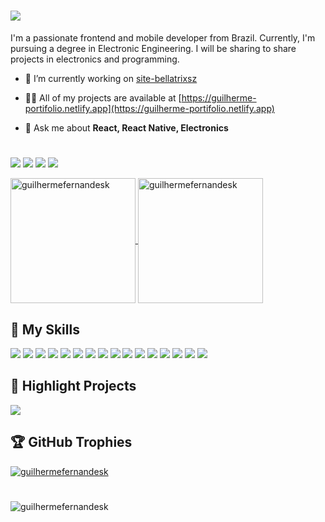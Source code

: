 <h1>
    <img src="https://readme-typing-svg.herokuapp.com/?font=Righteous&size=35&center=true&vCenter=true&width=500&height=40&&pause=1000&color=fff&duration=4000&lines=Hi👋, I'm Guilherme Fernandes;" />
</h1>

I'm a passionate frontend and mobile developer from Brazil. Currently, I'm pursuing a degree in Electronic Engineering. I will be sharing to share projects in electronics and programming.

- 🔭 I’m currently working on [site-bellatrixsz](https://bellatrixsz.netlify.app)

- 👨‍💻 All of my projects are available at [https://guilherme-portifolio.netlify.app](https://guilherme-portifolio.netlify.app)

- 💬 Ask me about **React, React Native, Electronics**

#

<a href="https://www.linkedin.com/in/iguilherme" target="_blank"><img src="https://img.shields.io/badge/-LinkedIn-%230077B5?style=for-the-badge&logo=linkedin&logoColor=white" target="_blank"></a>
<a href="https://wa.me/5512988640943" target="_blank"><img src="https://img.shields.io/badge/WhatsApp-25D366.svg?style=for-the-badge&logo=WhatsApp&logoColor=white" target="_blank"></a>
<a href = "mailto:guilhermefernandes1937g@gmail.com"><img src="https://img.shields.io/badge/Gmail-D14836?style=for-the-badge&logo=gmail&logoColor=white" target="_blank"></a>
<a href="https://instagram.com/gui.fernandes7" target="_blank"><img src="https://img.shields.io/badge/-Instagram-%23E4405F?style=for-the-badge&logo=instagram&logoColor=white" target="_blank"></a>

  <a href="https://github.com/guilhermefernadesk">
  	<img height=200 align="center" src="https://github-readme-stats.vercel.app/api?username=guilhermefernandesk&show_icons=true&theme=dracula&locale=en&count_private=true&layout=compact" alt="guilhermefernandesk" />
  </a>
  <a href="https://github.com/guilhermefernadesk">
  	<img height=200 align="center" src="https://github-readme-stats.vercel.app/api/top-langs/?username=guilhermefernandesk&show_icons=true&layout=compact&langs_count=16&theme=dracula&locale=en&hide=makefile,cmake,SWIG,shell,objective-c&card_width=320" alt="guilhermefernandesk"/> 
  </a>

## 🦾 My Skills

<img src="https://img.shields.io/badge/HTML5-E34F26?style=for-the-badge&logo=html5&logoColor=white" target="_blank">
<img src="https://img.shields.io/badge/CSS3-1572B6?style=for-the-badge&logo=css3&logoColor=white
" target="_blank">
<img src="https://img.shields.io/badge/JavaScript-F7DF1E?style=for-the-badge&logo=javascript&logoColor=black" target="_blank">
<img src="https://img.shields.io/badge/React-20232A?style=for-the-badge&logo=react&logoColor=61DAFB
" target="_blank">
<img src="https://img.shields.io/badge/React_Native-20232A?style=for-the-badge&logo=react&logoColor=61DAFB" target="_blank">
<img src="https://img.shields.io/badge/Playwright-45ba4b?style=for-the-badge&logo=Playwright&logoColor=white
" target="_blank">
<img src="https://img.shields.io/badge/GIT-E44C30?style=for-the-badge&logo=git&logoColor=white" target="_blank">
<img src="https://img.shields.io/badge/C-00599C?style=for-the-badge&logo=c&logoColor=white
" target="_blank">
<img src="https://img.shields.io/badge/C%2B%2B-00599C?style=for-the-badge&logo=c%2B%2B&logoColor=white
" target="_blank">
<img src="https://img.shields.io/badge/Flutter-02569B?style=for-the-badge&logo=flutter&logoColor=white" target="_blank">
<img src="https://img.shields.io/badge/Java-ED8B00?style=for-the-badge&logo=openjdk&logoColor=white" target="_blank">
<img src="https://img.shields.io/badge/MySQL-005C84?style=for-the-badge&logo=mysql&logoColor=white" target="_blank">
<img src="https://img.shields.io/badge/firebase-ffca28?style=for-the-badge&logo=firebase&logoColor=black
" target="_blank">
<img src="https://img.shields.io/badge/VSCode-0078D4?style=for-the-badge&logo=visual%20studio%20code&logoColor=white" target="_blank">
<img src="https://img.shields.io/badge/Trello-0052CC?style=for-the-badge&logo=trello&logoColor=white" target="_blank">
<img src="https://img.shields.io/badge/Arduino_IDE-00979D?style=for-the-badge&logo=arduino&logoColor=white" target="_blank">

## 🚀 Highlight Projects

<a href="https://github.com/guilhermefernandesk/Projeto-Cafeteira-Bluetooth">
  <img align="center" src="https://github-readme-stats.vercel.app/api/pin/?username=guilhermefernandesk&repo=Projeto-Cafeteira-Bluetooth&show_owner=false" />
</a>

## 🏆 GitHub Trophies

<p align="left"> <a href="https://github.com/ryo-ma/github-profile-trophy"><img src="https://github-profile-trophy.vercel.app/?username=guilhermefernandesk&rank=SECRET,SSS,SS,S,AAA,AA,A,B,C&column=-1&theme=dracula" alt="guilhermefernandesk" /></a> </p>

#

<p align="left"> <img src="https://komarev.com/ghpvc/?username=guilhermefernandesk&label=Profile%20views&color=0e75b6&style=flat" alt="guilhermefernandesk" /> </p>
